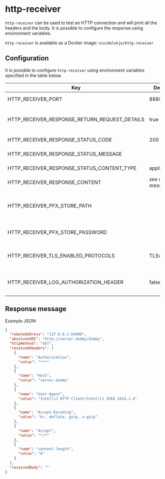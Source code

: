 # http-receiver

`http-receiver` can be used to test an HTTP connection and will print all the headers and the body. It is possible to
configure the response using environment variables.

`http-receiver` is available as a Docker image: `ninckblokje/http-receiver`

## Configuration

It is possible to configure `http-receiver` using environment variables specified in the table below.

| Key                                           | Default value          | Description                                        |
|-----------------------------------------------|------------------------|----------------------------------------------------|
| HTTP_RECEIVER_PORT                            | 8888                   | HTTP listen port                                   |
| HTTP_RECEIVER_RESPONSE_RETURN_REQUEST_DETAILS | true                   | Return information from the request                |
| HTTP_RECEIVER_RESPONSE_STATUS_CODE            | 200                    | HTTP status code                                   |
| HTTP_RECEIVER_RESPONSE_STATUS_MESSAGE         |                        | HTTP status message                                |
| HTTP_RECEIVER_RESPONSE_STATUS_CONTENT_TYPE    | application/json       | Content type of response                           |
| HTTP_RECEIVER_RESPONSE_CONTENT                | *see response message* | Response                                           |
| HTTP_RECEIVER_PFX_STORE_PATH                  |                        | Path to PFX file for TLS, if empty then plain HTTP |
| HTTP_RECEIVER_PFX_STORE_PASSWORD              |                        | Password for the PFX file                          |
| HTTP_RECEIVER_TLS_ENABLED_PROTOCOLS           | TLSv1.2,TLSv1.3        | Which TLS protocols should be enabled              |
| HTTP_RECEIVER_LOG_AUTHORIZATION_HEADER        | false                  | To log the authorization header (true of false)    |

## Response message

Example JSON:

````json
{
  "remoteAddress": "127.0.0.1:64090",
  "absoluteURI": "http://server.dummy/dummy",
  "httpMethod": "GET",
  "receivedHeaders": [
    {
      "name": "Authorization",
      "value": "***"
    },
    {
      "name": "Host",
      "value": "server.dummy"
    },
    {
      "name": "User-Agent",
      "value": "IntelliJ HTTP Client/IntelliJ IDEA 2024.1.4"
    },
    {
      "name": "Accept-Encoding",
      "value": "br, deflate, gzip, x-gzip"
    },
    {
      "name": "Accept",
      "value": "*/*"
    },
    {
      "name": "content-length",
      "value": "0"
    }
  ],
  "receivedBody": ""
}
````
